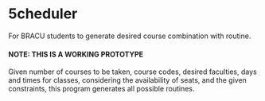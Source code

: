# 5cheduler
For BRACU students to generate desired course combination with routine.

<h4>NOTE: THIS IS A WORKING PROTOTYPE </h4>

<p>Given number of courses to be taken, course codes, desired faculties, days and times for classes, considering the availability of seats, and the given constraints, this program generates all possible routines.</p>

